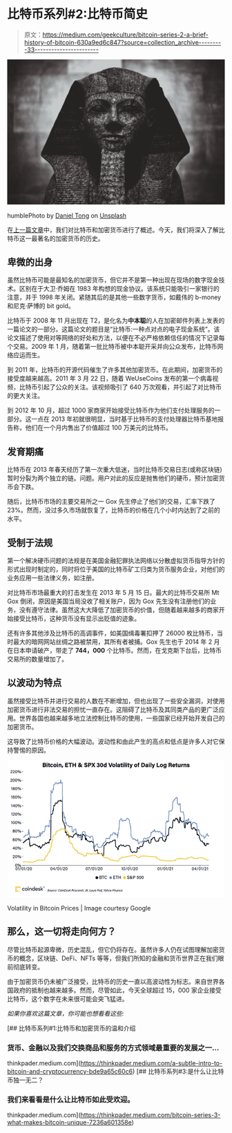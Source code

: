 # 比特币系列#2:比特币简史

> 原文：<https://medium.com/geekculture/bitcoin-series-2-a-brief-history-of-bitcoin-630a9ed6c847?source=collection_archive---------33----------------------->

![](img/3d938ba9377b69ad9c00234a25f800a2.png)

humblePhoto by [Daniel Tong](https://unsplash.com/@danieltong?utm_source=medium&utm_medium=referral) on [Unsplash](https://unsplash.com?utm_source=medium&utm_medium=referral)

在[上一篇文章](https://thinkpader.medium.com/a-subtle-intro-to-bitcoin-and-cryptocurrency-bde9a65c60c6)中，我们对比特币和加密货币进行了概述。今天，我们将深入了解比特币这一最著名的加密货币的历史。

## 卑微的出身

虽然比特币可能是最知名的加密货币，但它并不是第一种出现在现场的数字现金技术。区别在于大卫·乔姆在 1983 年构想的现金协议。该系统只能吸引一家银行的注意，并于 1998 年关闭。紧随其后的是其他一些数字货币，如戴伟的 b-money 和尼克·萨博的 bit gold。

比特币于 2008 年 11 月出现在 T2，是化名为**中本聪**的人在加密邮件列表上发表的一篇论文的一部分。这篇论文的题目是“比特币:一种点对点的电子现金系统”。该论文描述了使用对等网络的好处和方法，以便在不必严格依赖信任的情况下记录每个交易。2009 年 1 月，随着第一批比特币被中本聪开采并向公众发布，比特币网络应运而生。

到 2011 年，比特币的开源代码催生了许多其他加密货币。在此期间，加密货币的接受度越来越高。2011 年 3 月 22 日，随着 WeUseCoins 发布的第一个病毒视频，比特币引起了公众的关注。该视频吸引了 640 万次观看，并引起了对比特币的更大关注。

到 2012 年 10 月，超过 1000 家商家开始接受比特币作为他们支付处理服务的一部分。这一点在 2013 年初就很明显，当时基于比特币的支付处理器比特币基地报告称，他们在一个月内售出了价值超过 100 万美元的比特币。

## 发育期痛

比特币在 2013 年春天经历了第一次重大低迷，当时比特币交易日志(或称区块链)暂时分裂为两个独立的链。问题。用户对此的反应是抛售他们的硬币，预计加密货币会下跌。

随后，比特币市场的主要交易所之一 Gox 先生停止了他们的交易，汇率下跌了 23%。然而，没过多久市场就恢复了，比特币的价格在几个小时内达到了之前的水平。

## 受制于法规

第一个解决硬币问题的法规是在美国金融犯罪执法网络以分散虚拟货币指导方针的形式出现时制定的，同时将位于美国的比特币矿工归类为货币服务企业，对他们的业务应用一些法律义务，如注册。

对比特币市场最重大的打击发生在 2013 年 5 月 15 日。最大的比特币交易所 Mt Gox 倒闭，原因是美国当局没收了相关账户，因为 Gox 先生没有注册他们的业务，没有遵守法律。虽然这大大降低了加密货币的价值，但随着越来越多的商家开始接受比特币，这种货币没有显示出贬值的迹象。

还有许多其他涉及比特币的高调事件，如美国缉毒署扣押了 26000 枚比特币，当时最大的暗网网站丝绸之路被禁用，其所有者被捕。Gox 先生也于 2014 年 2 月在日本申请破产，带走了 **744，000** 个比特币。然而，在戈克斯下台后，比特币交易所的数量增加了。

## 以波动为特点

虽然接受比特币并进行交易的人数在不断增加，但也出现了一些安全漏洞，对使用加密货币进行非法交易的担忧一直存在。这阻碍了比特币及其同类产品的更广泛应用。世界各国也越来越多地立法控制比特币的使用，一些国家已经开始开发自己的加密货币。

这导致了比特币价格的大幅波动。波动性和由此产生的高点和低点是许多人对它保持警惕的原因。

![](img/c644eca985ae9604b8e0db729a91c293.png)

Volatility in Bitcoin Prices | Image courtesy Google

## 那么，这一切将走向何方？

尽管比特币起源卑微，历史混乱，但它仍将存在。虽然许多人仍在试图理解加密货币的概念，区块链、DeFi、NFTs 等等，但我们所知的金融和货币世界正在我们眼前彻底转变。

由于加密货币仍未被广泛接受，比特币的历史一直以高波动性为标志。来自世界各国政府的抵制也越来越多。然而，尽管如此，今天全球超过 15，000 家企业接受比特币，这个数字在未来很可能会突飞猛进。

*如果你喜欢这篇文章，你可能也想看看这些:*

[](https://thinkpader.medium.com/a-subtle-intro-to-bitcoin-and-cryptocurrency-bde9a65c60c6) [## 比特币系列#1:比特币和加密货币的温和介绍

### 货币、金融以及我们交换商品和服务的方式领域最重要的发展之一…

thinkpader.medium.com](https://thinkpader.medium.com/a-subtle-intro-to-bitcoin-and-cryptocurrency-bde9a65c60c6) [](https://thinkpader.medium.com/bitcoin-series-3-what-makes-bitcoin-unique-7236a601358e) [## 比特币系列#3:是什么让比特币独一无二？

### 我们来看看是什么让比特币如此受欢迎。

thinkpader.medium.com](https://thinkpader.medium.com/bitcoin-series-3-what-makes-bitcoin-unique-7236a601358e)